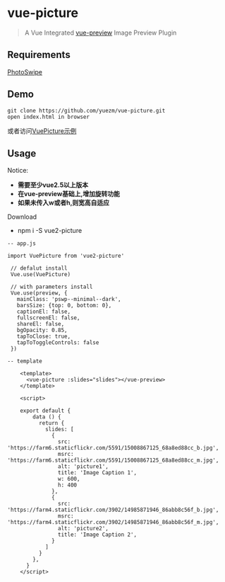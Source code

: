 # vue-picture

> A Vue Integrated [vue-preview](https://github.com/yuezm/vue-picture)  Image Preview Plugin
## Requirements

[PhotoSwipe](https://github.com/dimsemenov/PhotoSwipe)

## Demo
    git clone https://github.com/yuezm/vue-picture.git
    open index.html in browser
或者访问[VuePicture示例](http://47.98.176.169/VuePicture/)

## Usage

Notice:
 - **需要至少vue2.5以上版本**
 - **在vue-preview基础上,增加旋转功能**
 - **如果未传入w或者h,则宽高自适应**

Download
- npm i -S vue2-picture
```
-- app.js

import VuePicture from 'vue2-picture'

 // defalut install
 Vue.use(VuePicture)

 // with parameters install
 Vue.use(preview, {
   mainClass: 'pswp--minimal--dark',
   barsSize: {top: 0, bottom: 0},
   captionEl: false,
   fullscreenEl: false,
   shareEl: false,
   bgOpacity: 0.85,
   tapToClose: true,
   tapToToggleControls: false
 })
```

```
-- template

    <template>
      <vue-picture :slides="slides"></vue-preview>
    </template>

    <script>

    export default {
        data () {
          return {
            slides: [
              {
                src: 'https://farm6.staticflickr.com/5591/15008867125_68a8ed88cc_b.jpg',
                msrc: 'https://farm6.staticflickr.com/5591/15008867125_68a8ed88cc_m.jpg',
                alt: 'picture1',
                title: 'Image Caption 1',
                w: 600,
                h: 400
              },
              {
                src: 'https://farm4.staticflickr.com/3902/14985871946_86abb8c56f_b.jpg',
                msrc: 'https://farm4.staticflickr.com/3902/14985871946_86abb8c56f_m.jpg',
                alt: 'picture2',
                title: 'Image Caption 2',
              }
            ]
          }
        },
      }
    </script>
```